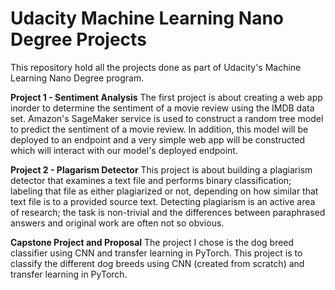 # Udacity Machine Learning Nano Degree Projects
This repository hold all the projects done as part of Udacity's Machine Learning Nano Degree program. 

**Project 1 - Sentiment Analysis**
The first project is about creating a web app inorder to determine the sentiment of a movie review using the IMDB data set. Amazon's SageMaker service is used to construct a random tree model to predict the sentiment of a movie review. In addition, this model will be deployed to an endpoint and a very simple web app will be constructed which will interact with our model's deployed endpoint.

**Project 2 - Plagarism Detector**
This project is about building a plagiarism detector that examines a text file and performs binary classification; labeling that file as either plagiarized or not, depending on how similar that text file is to a provided source text. Detecting plagiarism is an active area of research; the task is non-trivial and the differences between paraphrased answers and original work are often not so obvious.

**Capstone Project and Proposal**
The project I chose is the dog breed classifier using CNN and transfer learning in PyTorch. This project is to classify the different dog breeds using CNN (created from scratch) and transfer learning in PyTorch.
